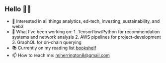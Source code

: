 ## Hello 👋🏼

- 🤝 Interested in all things analytics, ed-tech, investing, sustainability, and web3
- 🌱 What I've been working on: 
        1. Tensorflow/Python for recommendation systems and network analysis
        2. AWS pipelines for project-development
        3. GraphQL for on-chain querying
- 📚 Currently on my reading list [bookshelf](https://www.goodreads.com/review/list/144484786?shelf=)
- 📫 How to reach me: [mjherrington8@gmail.com](mailto:mjherrington8@gmail.com)

<!---
linkparabole/linkparabole is a ✨ special ✨ repository because its `README.md` (this file) appears on your GitHub profile.
You can click the Preview link to take a look at your changes.
--->
